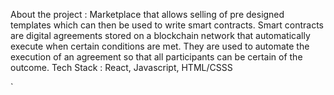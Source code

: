 About the project : Marketplace that allows selling of pre designed templates which can then be used to write smart contracts. Smart contracts are digital agreements stored on a blockchain network that automatically execute when certain conditions are met. They are used to automate the execution of an agreement so that all participants can be certain of the outcome. Tech Stack : React, Javascript, HTML/CSSS




















`








 








